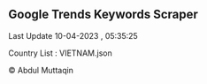 

## Google Trends Keywords Scraper 
 
Last Update 10-04-2023 , 05:35:25

Country List :
VIETNAM.json



© Abdul Muttaqin 
